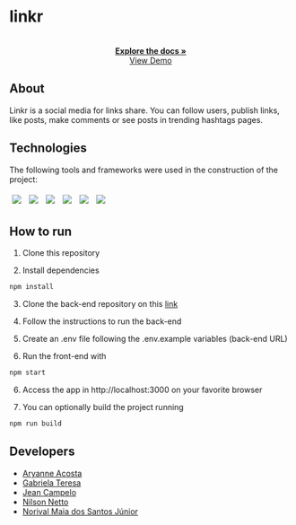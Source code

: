 # linkr

  <p align="center">
    <br />
    <a href="https://github.com/NilsonNetto/projeto17-linkr-front"><strong>Explore the docs »</strong></a>
    <br />
    <a href="https://projeto17-linkr-front-liart.vercel.app/">View Demo</a>
    <br />
  </p>
</p>

## About

Linkr is a social media for links share. You can follow users, publish links, like posts, make comments or see posts in trending hashtags pages.

## Technologies

The following tools and frameworks were used in the construction of the project:<br>

<p>
  <img style='margin: 5px;' src='https://img.shields.io/badge/React-20232A?style=for-the-badge&logo=react&logoColor=61DAFB'>
  <img style='margin: 5px;' src='https://img.shields.io/badge/styled--components-DB7093?style=for-the-badge&logo=styled-components&logoColor=white'>
  <img style='margin: 5px;' src='https://img.shields.io/badge/axios%20-%2320232a.svg?&style=for-the-badge&color=informational'>
  <img style='margin: 5px;' src="https://img.shields.io/badge/React_Router-CA4245?style=for-the-badge&logo=react-router&logoColor=white"/>
  <img style='margin: 5px;' src='https://img.shields.io/badge/react-icons%20-%2320232a.svg?&style=for-the-badge&color=f28dc7&logo=react-icons&logoColor=%2361DAFB'>
  <img style='margin: 5px;' src='https://img.shields.io/badge/Vercel-000000?style=for-the-badge&logo=vercel&logoColor=white'>
</p>

## How to run

1. Clone this repository

2. Install dependencies

```bash
npm install
```

3. Clone the back-end repository on this [link](https://github.com/NilsonNetto/projeto17-linkr-back)

4. Follow the instructions to run the back-end

5. Create an .env file following the .env.example variables (back-end URL)

6. Run the front-end with

```bash
npm start
```

6. Access the app in http://localhost:3000 on your favorite browser

7. You can optionally build the project running

```bash
npm run build
```

## Developers

- [Aryanne Acosta](https://github.com/aryanneacosta)
- [Gabriela Teresa](https://github.com/GabiProg)
- [Jean Campelo](https://github.com/jean-campelo)
- [Nilson Netto](https://github.com/NilsonNetto)
- [Norival Maia dos Santos Júnior](https://github.com/JuniorNorival)
